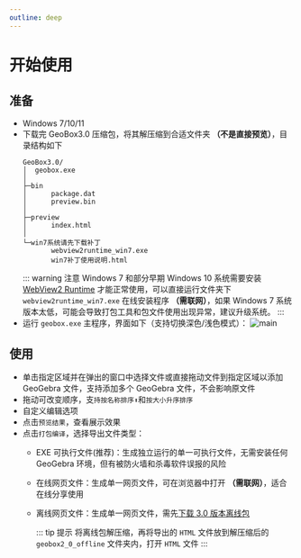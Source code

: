 ```yaml
---
outline: deep
---
```


# 开始使用

## 准备
- <Badge type="tip" text="系统要求" /> Windows 7/10/11
- 下载完 GeoBox3.0 压缩包，将其解压缩到合适文件夹 **（不是直接预览）**，目录结构如下
  ```text
  GeoBox3.0/
  │  geobox.exe
  │
  ├─bin
  │      package.dat
  │      preview.bin
  │
  ├─preview
  │      index.html
  │
  └─win7系统请先下载补丁
         webview2runtime_win7.exe
         win7补丁使用说明.html
  ```
  ::: warning 注意
  Windows 7 和部分早期 Windows 10 系统需要安装 [WebView2 Runtime](https://developer.microsoft.com/zh-cn/microsoft-edge/webview2/?form=MA13LH#download) 才能正常使用，可以直接运行文件夹下 `webview2runtime_win7.exe` 在线安装程序 **（需联网）**，如果 Windows 7 系统版本太低，可能会导致打包工具和包文件使用出现异常，建议升级系统。
  :::
- 运行 `geobox.exe` 主程序，界面如下（支持切换深色/浅色模式）：
  ![main](/screenshots/main.png)

## 使用
- 单击指定区域并在弹出的窗口中选择文件或直接拖动文件到指定区域以添加 GeoGebra 文件，支持添加多个 GeoGebra 文件，不会影响原文件
- 拖动可改变顺序，支`持按名称排序⬆`和`按大小升序排序`
- 自定义编辑选项
- 点击`预览结果`，查看展示效果
- 点击`打包编译`，选择导出文件类型：
  - EXE 可执行文件(推荐)：生成独立运行的单一可执行文件，无需安装任何 GeoGebra 环境，但有被防火墙和杀毒软件误报的风险
  - 在线网页文件：生成单一网页文件，可在浏览器中打开 **（需联网）**，适合在线分享使用
  - 离线网页文件：生成单一网页文件，需先[下载 3.0 版本离线包](https://www.xhdds.cn/geobox/offline/geobox2_0_offline.rar)

    ::: tip 提示
    将离线包解压缩，再将导出的 `HTML` 文件放到解压缩后的 `geobox2_0_offline` 文件夹内，打开 `HTML` 文件
    :::